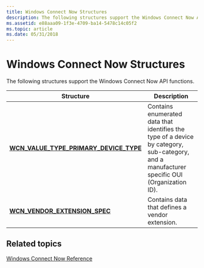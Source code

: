 ```yaml
---
title: Windows Connect Now Structures
description: The following structures support the Windows Connect Now API functions.
ms.assetid: e88aaa09-1f3e-4709-ba14-5478c14c05f2
ms.topic: article
ms.date: 05/31/2018
---
```


# Windows Connect Now Structures

The following structures support the Windows Connect Now API functions.



| Structure                                                                             | Description                                                                                                                                            |
|---------------------------------------------------------------------------------------|--------------------------------------------------------------------------------------------------------------------------------------------------------|
| [**WCN\_VALUE\_TYPE\_PRIMARY\_DEVICE\_TYPE**](/windows/win32/api/wcntypes/ns-wcntypes-wcn_value_type_primary_device_type) | Contains enumerated data that identifies the type of a device by category, sub-category, and a manufacturer specific OUI (Organization ID).<br/> |
| [**WCN\_VENDOR\_EXTENSION\_SPEC**](/windows/win32/api/wcndevice/ns-wcndevice-wcn_vendor_extension_spec)                     | Contains data that defines a vendor extension. <br/>                                                                                             |



 

## Related topics

<dl> <dt>

[Windows Connect Now Reference](windows-connect-now-reference.md)
</dt> </dl>

 

 





